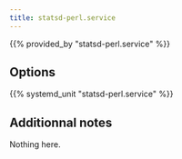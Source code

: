 ```yaml
---
title: statsd-perl.service
---
```


{{% provided_by "statsd-perl.service" %}}

## Options

{{% systemd_unit "statsd-perl.service" %}}

## Additionnal notes

Nothing here.